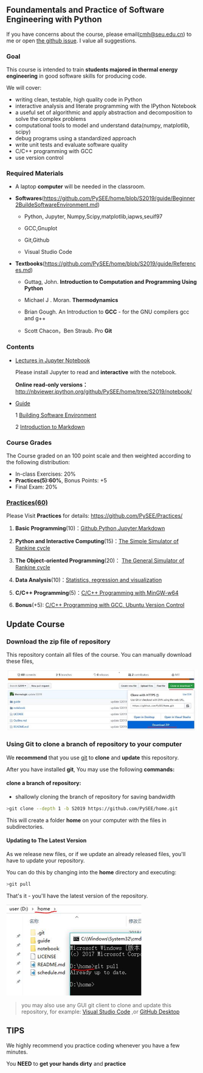 
## Foundamentals and Practice of Software Engineering with Python

If you have concerns about the course, please email(cmh@seu.edu.cn) to me or open [the github issue](https://github.com/PySEE/home/issues). I value all suggestions.
 
### Goal

This course is intended to train **students majored in thermal energy engineering** in good software skills for producing code.

We will cover: 

* writing clean, testable, high quality code in Python
* interactive analysis and literate programming with the IPython Notebook
* a useful set of algorithmic and apply abstraction and decomposition to solve the complex problems
* computational tools to model and understand data(numpy, matplotlib, scipy)
* debug programs using a standardized approach
* write unit tests and evaluate software quality
* C/C++ programming with GCC
* use version control 

### Required Materials

* A laptop **computer** will be needed in the classroom.

* **Softwares**(https://github.com/PySEE/home/blob/S2019/guide/Beginner2BuildeSoftwareEnvironment.md) 

   * Python, Jupyter, Numpy,Scipy,matplotlib,iapws,seuif97
   
   * GCC,Gnuplot
   
   * Git,Github
   
   * Visual Studio Code

* **Textbooks**(https://github.com/PySEE/home/blob/S2019/guide/References.md)

   * Guttag, John. **Introduction to Computation and Programming Using Python**
  
   * Michael J . Moran. **Thermodynamics**

   * Brian Gough. An Introduction to **GCC** - for the GNU compilers gcc and g++  

   * Scott Chacon，Ben Straub. Pro **Git**

### Contents

* [Lectures in Jupyter Notebook](https://github.com/PySEE/home/tree/S2019/notebook)

  Please install Jupyter to read and **interactive** with the notebook.

   **Online read-only versions：**    http://nbviewer.ipython.org/github/PySEE/home/tree/S2019/notebook/
 
* [Guide](https://github.com/PySEE/home/tree/S2019/guide)

   1 [Building Software Environment](https://github.com/PySEE/home/tree/S2019/guide/BuildingSoftwareEnvironment.md) 
    
   2 [Introduction to Markdown](https://github.com/PySEE/home/tree/S2019/guide/Introduction2Markdown.md)

### Course Grades

The Course graded on an 100 point scale and then weighted according to the following distribution:

  * In-class Exercises: 20%
  * **Practices(5):60%**, Bonus Points: +5
  * Final Exam: 20%
  
### [Practices(60)](https://github.com/PySEE/Practices/tree/S2019/)
    
  Please Visit **Practices** for details: https://github.com/PySEE/Practices/

  1. **Basic Programming**(10)：[Github,Python,Jupyter,Markdown](https://github.com/PySEE/Practices/tree/S2019/P1)

  2. **Python and Interactive Computing**(15)：[The Simple Simulator of Rankine cycle](https://github.com/PySEE/Practices/tree/S2019/P2)
   
  3. **The Object-oriented Programming**(20)： [The General Simulator of Rankine cycle](https://github.com/PySEE/Practices/tree/S2019/P3)  
  
  4.  **Data Analysis**(10)：[Statistics, regression and visualization](https://github.com/PySEE/Practices/tree/S2019/P4)

  5.  **C/C++ Programming**(5)：[C/C++ Programming with MinGW-w64](https://github.com/PySEE/Practices/tree/S2019/P5)

  6. **Bonus**(+5): [C/C++ Programming with GCC, Ubuntu,Version Control ](https://github.com/PySEE/Practices/tree/S2019/Bonus) 

## Update Course

### Download the zip file of repository 

This repository contain all files of the course. You can manually download these files, 

![download](./guide/img/downloadhome.jpg)

### Using Git to clone a branch of repository to your computer 

We **recommend** that you use [git](https://github.com/git-for-windows/git/releases) to **clone** and **update** this repository.

After you have installed **git**, You may use the following **commands:**

#### clone a branch of repository:

* shallowly cloning the branch of repository for saving bandwidth
```bash
>git clone --depth 1 -b S2019 https://github.com/PySEE/home.git
```

This will create a folder **home** on your computer  with the files in subdirectories.

#### Updating to The Latest Version

As we release new files, or if we update an already released files, you'll have to update your repository.

You can do this by changing into the **home** directory and executing:

```bash
>git pull
```

That's it - you'll have the latest version of the repository.

![download](./guide/img/clonehomedir.jpg)

>you may also use any GUI git client to clone and update this repository, for example:  [Visual Studio Code](https://code.visualstudio.com/) ,or  [GitHub Desktop](https://desktop.github.com/)

## TIPS

We highly recommend you practice coding whenever you have a few minutes.

You **NEED** to **get your hands dirty** and **practice**